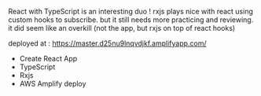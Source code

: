 React with TypeScript is an interesting duo !
rxjs plays nice with react using custom hooks to subscribe. 
but it still needs more practicing and reviewing. it did seem like an overkill (not the app, but rxjs on top of react hooks)

deployed at  : https://master.d25nu9lnqvdjkf.amplifyapp.com/

* Create React App
* TypeScript
* Rxjs
* AWS Amplify deploy

